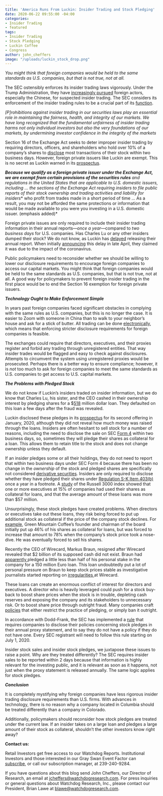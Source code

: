 ```yaml
---
title: 'America Runs From Luckin: Insider Trading and Stock Pledging'
date: 2020-06-22 09:55:00 -04:00
categories:
- Insider Trading
- featured
tags:
- Insider Trading
- Stock Pledging
- Luckin Coffee
- Congress
author: john_cheffers
image: "/uploads/luckin_stock_drop.png"
---
```


*You might think that foreign companies would be held to the same standards as U.S. companies, but that is not true, not at all.*

The SEC ostensibly enforces its insider trading laws vigorously. Under the Trump Administration, they have [increasingly pursued](https://www.perkinscoie.com/en/news-insights/u-s-agencies-step-up-insider-trading-enforcement-against-foreign.html) foreign actors, especially the Chinese, for suspected insider trading. The SEC considers its enforcement of the insider trading rules to be a crucial part of its [function](https://www.sec.gov/rules/final/33-7881.htm#P225_88637).

*\[P\]rohibitions against insider trading in our securities laws play an essential role in maintaining the fairness, health, and integrity of our markets. We have long recognized that the fundamental unfairness of insider trading harms not only individual investors but also the very foundations of our markets, by undermining investor confidence in the integrity of the markets*

Section 16 of the Exchange Act seeks to deter improper insider trading by requiring directors, officers, and shareholders who hold over 10% of a company’s shares to [disclose](https://www.sec.gov/smallbusiness/goingpublic/officersanddirectors) most transactions of their stock within two business days. However, foreign private issuers like Luckin are exempt. This is no secret as Luckin warned in its [prospectus](https://www.sec.gov/Archives/edgar/data/1767582/000104746919003174/a2238747z424b4.htm).

***Because we qualify as a foreign private issuer under the Exchange Act, we are exempt from certain provisions of the securities rules** and regulations in the United States that are applicable to U.S. domestic issuers, including … the sections of the Exchange Act requiring insiders to file public reports of their stock ownership and trading activities and liability for insiders*\* who profit from trades made in a short period of time … As a result, you may not be afforded the same protections or information that would be made available to you were you investing in a U.S. domestic issuer. (emphasis added)\*

Foreign private issues are only required to include their insider trading information in their annual reports—*once a year*—compared to *two business days* for U.S. companies. Has Charles Lu or any other insiders dumped their stock? We do not know, as Luckin has [delayed](https://www.sec.gov/Archives/edgar/data/1767582/000110465920073381/a20-12062_3nt20f.htm) releasing their annual report. When initially [announcing](https://www.sec.gov/Archives/edgar/data/1767582/000110465920052907/a20-18059_16k.htm) this delay in late April, they claimed it was due to the impact of the coronavirus.

Public policymakers need to reconsider whether we should be willing to lower our disclosure requirements to encourage foreign companies to access our capital markets. You might think that foreign companies would be held to the same standards as U.S. companies, but that is not true, not at all. A good way for policymakers to prevent foreign insider trading in the first place would be to end the Section 16 exemption for foreign private issuers.

***Technology Ought to Make Enforcement Simple***

In years past foreign companies faced significant obstacles in complying with the same rules as U.S. companies, but this is no longer the case. It is easier to Zoom with someone in China than to walk to your neighbor’s house and ask for a stick of butter. All trading can be done [electronically](https://www.marketplace.org/2020/03/23/nyse-stocks-trading-floor-closed-electronic/), which means that enforcing stricter disclosure requirements for foreign companies is feasible.

The exchanges could require that directors, executives, and their proxies register and forbid any trading through unregistered entities. That way insider trades would be flagged and easy to check against disclosures. Attempts to circumvent the system using unregistered proxies would be prosecuted. Perhaps there is a better way to ensure compliance; however, it is *not* too much to ask for foreign companies to meet the same standards as U.S. companies to get access to U.S. capital markets.

***The Problems with Pledged Stock***

We do not know if Luckin’s insiders traded on insider information, but we do know that Charles Lu, his sister, and the CEO cashed in their ownership interest by pledging shares for a $[518](https://money.usnews.com/investing/news/articles/2020-05-22/banks-pursue-luckin-coffee-chairmans-assets-after-loan-default) million dollar loan. They defaulted on this loan a few days after the fraud was revealed.

Luckin disclosed these pledges in its [prospectus](https://www.sec.gov/Archives/edgar/data/1767582/000104746920000183/a2240425z424b4.htm) for its second offering in January, 2020, although they did not reveal how much money was raised through the loans. Insiders are often hesitant to sell stock for a number of reasons, including the need to disclose the sale on SEC [Form 4](https://www.sec.gov/about/forms/form4.pdf) within two business days, so, sometimes they will pledge their shares as collateral for a loan. This allows them to retain title to the stock and does not change ownership unless they default.

If an insider pledges some or all their holdings, they do not need to report that within two business days under SEC Form 4 because there has been no change in the *ownership* of the stock and pledged shares are specifically not considered [derivative securities](https://www.law.cornell.edu/cfr/text/17/240.16a-1). Insiders are only required to disclose whether they have pledged their shares under [Regulation S-K Item 403(b)](https://www.law.cornell.edu/cfr/text/17/229.403) once a year in a footnote. A [study](https://www.cfo.com/compensation/2012/11/iss-targets-hedging-pledging-of-company-stock/) of the Russell 3000 index showed that one or more executives at 15% of companies had used their shares as collateral for loans, and that the average amount of these loans was more than $57 million.

Unsurprisingly, these stock pledges have created problems. When directors or executives take out these loans, they risk being forced to put up additional stock as collateral if the price of the company stock declines. For [example](https://www.wsj.com/articles/SB10001424052702304070304577394040890661820), Green Mountain Coffee’s founder and chairman of the board initially put up 46% of his shares as collateral for loans, but was forced to increase that amount to 78% when the company’s stock price took a nose-dive. He was eventually forced to sell his shares.

Recently the CEO of Wirecard, Markus Braun, resigned after Wirecard revealed that $2 billion of its supposed cash did not exist.   Braun had [apparently ](https://world-news-monitor.com/money/finance/2020/06/21/wirecard-ceo-in-a-world-of-pain-as-banks-force-margin-call-on-e150mm-stock-pledged-loan/)pledged a little less than half of his personal stake in the company for a 150 million Euro loan.  This loan undoubtedly put a lot of personal pressure on Braun to  keep stock prices stable as investigative journalists  started reporting on [irregularities ](https://www.ft.com/content/19c6be2a-ee67-11e9-bfa4-b25f11f42901) at Wirecard.

These loans can create an enormous conflict of interest for directors and executives. A director who is heavily leveraged could push for a stock buy-back to boost share prices when the stock is in trouble, depleting cash reserves and exposing the company and its stakeholders to unnecessary risk.  Or to boost share price through outright fraud. Many companies craft [policies](https://blogs.wsj.com/cfo/2013/05/20/executive-use-of-company-stock-as-loan-collateral-scrutinized/) that either restrict the practice of pledging, or simply ban it outright.

In accordance with Dodd-Frank, the SEC has implemented a [rule](https://www.sec.gov/rules/final/2018/33-10593.pdf) that requires companies to disclose their policies concerning stock pledges in their annual proxy statement, and to say they do not have a policy if they do not have one. Every SEC registrant will need to follow this rule starting on July 1, 2020.

Insider stock sales and insider stock pledges, we juxtapose these issues to raise a point. Why are they treated differently? The SEC requires insider sales to be reported within 2 days because that information is highly relevant for the investing public, and it is relevant as soon as it happens, not just when the proxy statement is released annually. The same logic applies for stock pledges.

***Conclusion***

It is completely mystifying why foreign companies have less rigorous insider trading disclosure requirements than U.S. firms. With advances in technology, there is no reason why a company located in Columbia should be treated differently than a company in Colorado.

Additionally, policymakers should reconsider how stock pledges are treated under the current law. If an insider takes on a large loan and pledges a large amount of their stock as collateral, shouldn’t the other investors know right away?

**Contact us:**

Retail Investors get free access to our Watchdog Reports. Institutional Investors and those interested in our Gray Swan Event Factor can [subscribe](https://www.watchdogresearch.com/pricing), or call our subscription manager, at 239-240-9284.

If you have questions about this blog send John Cheffers, our Director of Research, an email at [jcheffers@watchdogresearch.com](mailto:jcheffers@watchdogresearch.com). For press inquiries or general questions about Watchdog Research, Inc., please contact our President, Brian Lawe at [blawe@watchdogresearch.com](mailto:blawe@watchdogresearch.com).